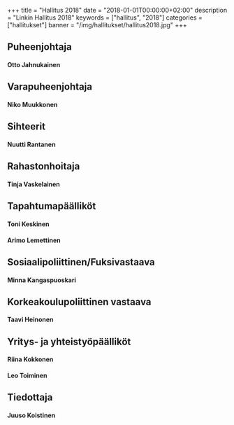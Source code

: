 +++
title = "Hallitus 2018"
date = "2018-01-01T00:00:00+02:00"
description = "Linkin Hallitus 2018"
keywords = ["hallitus", "2018"]
categories = ["hallitukset"]
banner = "/img/hallitukset/hallitus2018.jpg"
+++

## Puheenjohtaja
#### Otto Jahnukainen

## Varapuheenjohtaja
#### Niko Muukkonen

## Sihteerit
#### Nuutti Rantanen

## Rahastonhoitaja
#### Tinja Vaskelainen

## Tapahtumapäälliköt
#### Toni Keskinen
#### Arimo Lemettinen

## Sosiaalipoliittinen/Fuksivastaava
#### Minna Kangaspuoskari

## Korkeakoulupoliittinen vastaava
#### Taavi Heinonen

## Yritys- ja yhteistyöpäälliköt
#### Riina Kokkonen
#### Leo Toiminen

## Tiedottaja
#### Juuso Koistinen

